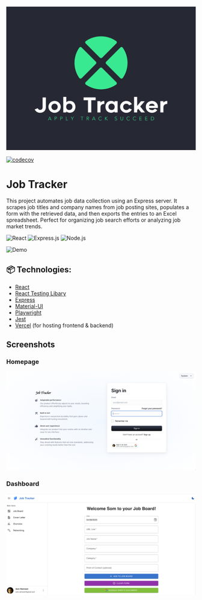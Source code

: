 ![Brand Logo](client/public/BrandLogo.png)

[![codecov](https://codecov.io/gh/somramnani/job-tracker/graph/badge.svg?token=MAmPD7gIAD)](https://codecov.io/gh/somramnani/job-tracker)

# Job Tracker

This project automates job data collection using an Express server. It scrapes job titles and company names from job posting sites, populates a form with the retrieved data, and then exports the entries to an Excel spreadsheet. Perfect for organizing job search efforts or analyzing job market trends.

![React](https://img.shields.io/badge/React-61DAFB?style=for-the-badge&logo=react&logoColor=white)
![Express.js](https://img.shields.io/badge/Express.js-000000?style=for-the-badge&logo=express&logoColor=white)
![Node.js](https://img.shields.io/badge/Node.js-339933?style=for-the-badge&logo=nodedotjs&logoColor=white)

![Demo](./assets/demo/job-tracker-demo.gif)

## 📦 Technologies:

- [React](https://reactjs.org/)
- [React Testing Libary](https://testing-library.com/)
- [Express](https://expressjs.com/)
- [Material-UI](https://material-ui.com/)
- [Playwright](https://playwright.dev/)
- [Jest](https://jestjs.io/)
- [Vercel](https://vercel.com/) (for hosting frontend & backend)

## Screenshots

### Homepage

![Home Page](./assets/demo/homepage.png)

### Dashboard

![Form](./assets/demo/form.png)
